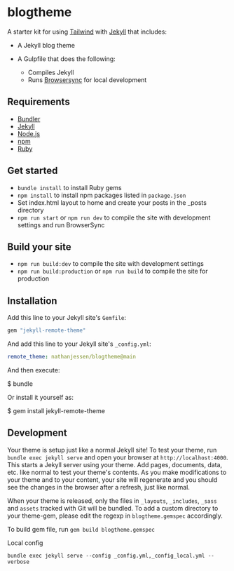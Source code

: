# blogtheme

A starter kit for using [Tailwind](https://tailwindcss.com) with [Jekyll](https://jekyllrb.com/) that includes:

* A Jekyll blog theme
* A Gulpfile that does the following:

    * Compiles Jekyll
    * Runs [Browsersync](https://www.browsersync.io/) for local development

## Requirements
* [Bundler](http://bundler.io/)
* [Jekyll](https://jekyllrb.com/)
* [Node.js](https://nodejs.org/en/)
* [npm](https://www.npmjs.com/)
* [Ruby](https://www.ruby-lang.org/en/)

## Get started
* `bundle install` to install Ruby gems
* `npm install` to install npm packages listed in `package.json`
* Set index.html layout to home and create your posts in the _posts directory
* `npm run start` or `npm run dev` to compile the site with development settings and run BrowserSync

## Build your site
* `npm run build:dev` to compile the site with development settings
* `npm run build:production` or `npm run build` to compile the site for production

## Installation

Add this line to your Jekyll site's `Gemfile`:

```ruby
gem "jekyll-remote-theme"
```

And add this line to your Jekyll site's `_config.yml`:

```yaml
remote_theme: nathanjessen/blogtheme@main
```

And then execute:

  $ bundle

Or install it yourself as:

  $ gem install jekyll-remote-theme


## Development

Your theme is setup just like a normal Jekyll site! To test your theme, run `bundle exec jekyll serve` and open your browser at `http://localhost:4000`. This starts a Jekyll server using your theme. Add pages, documents, data, etc. like normal to test your theme's contents. As you make modifications to your theme and to your content, your site will regenerate and you should see the changes in the browser after a refresh, just like normal.

When your theme is released, only the files in `_layouts`, `_includes`, `_sass` and `assets` tracked with Git will be bundled.
To add a custom directory to your theme-gem, please edit the regexp in `blogtheme.gemspec` accordingly.

To build gem file, run `gem build blogtheme.gemspec`

Local config

`bundle exec jekyll serve --config _config.yml,_config_local.yml --verbose`
